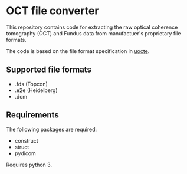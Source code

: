 # OCT file converter #

This repository contains code for extracting the raw optical coherence tomography (OCT) and Fundus data from manufactuer's proprietary file formats. 


The code is based on the file format specification in [uocte](https://bitbucket.org/uocte/uocte/wiki/Home).
## Supported file formats
* .fds (Topcon)
* .e2e (Heidelberg)
* .dcm

## Requirements
The following packages are required:
* construct
* struct
* pydicom

Requires python 3.
